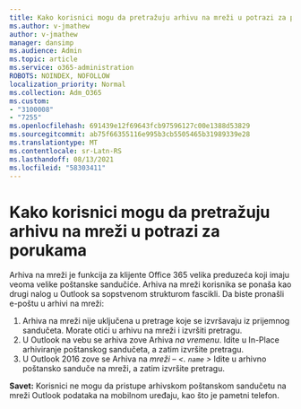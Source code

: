 ```yaml
---
title: Kako korisnici mogu da pretražuju arhivu na mreži u potrazi za porukama
ms.author: v-jmathew
author: v-jmathew
manager: dansimp
ms.audience: Admin
ms.topic: article
ms.service: o365-administration
ROBOTS: NOINDEX, NOFOLLOW
localization_priority: Normal
ms.collection: Adm_O365
ms.custom:
- "3100008"
- "7255"
ms.openlocfilehash: 691439e12f69643fcb97596127c00e1388d53829
ms.sourcegitcommit: ab75f66355116e995b3cb5505465b31989339e28
ms.translationtype: MT
ms.contentlocale: sr-Latn-RS
ms.lasthandoff: 08/13/2021
ms.locfileid: "58303411"
---
```

# <a name="how-users-can-search-their-online-archive-for-messages"></a>Kako korisnici mogu da pretražuju arhivu na mreži u potrazi za porukama

Arhiva na mreži je funkcija za klijente Office 365 velika preduzeća koji imaju veoma velike poštanske sandučiće. Arhiva na mreži korisnika se ponaša kao drugi nalog u Outlook sa sopstvenom strukturom fascikli. Da biste pronašli e-poštu u arhivi na mreži:

1. Arhiva na mreži nije uključena u pretrage koje se izvršavaju iz prijemnog sandučeta. Morate otići u arhivu na mreži i izvršiti pretragu.
2. U Outlook na vebu se arhiva zove Arhiva *na vremenu*. Idite u In-Place arhiviranje poštanskog sandučeta, a zatim izvršite pretragu.
3. U Outlook 2016 zove se Arhiva na *mreži – <. `name` >* Idite u arhivno poštansko sanduče na mreži, a zatim izvršite pretragu.

**Savet:** Korisnici ne mogu da pristupe arhivskom poštanskom sandučetu na mreži Outlook podataka na mobilnom uređaju, kao što je pametni telefon.
